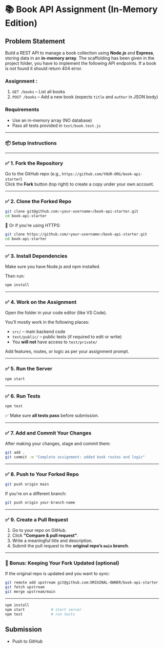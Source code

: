 # 📚 Book API Assignment (In-Memory Edition)

## Problem Statement

Build a REST API to manage a book collection using **Node.js** and **Express**, storing data in an **in-memory array**.
The scaffolding has been given in the project folder, you have to implement the following API endpoints. If a book is not found it should return 404 error.

### Assignment :

1. `GET /books` – List all books
2. `POST /books` – Add a new book (expects `title` and `author` in JSON body)

### Requirements

- Use an in-memory array (NO database)
- Pass all tests provided in `test/book.test.js`

---

### 📦 Setup Instructions

---

### ✅ 1. **Fork the Repository**

Go to the GitHub repo (e.g., `https://github.com/YOUR-ORG/book-api-starter`)  
Click the **Fork** button (top right) to create a copy under your own account.

---

### ✅ 2. **Clone the Forked Repo**

```bash
git clone git@github.com:<your-username>/book-api-starter.git
cd book-api-starter
```

🔁 Or if you're using HTTPS:

```bash
git clone https://github.com/<your-username>/book-api-starter.git
cd book-api-starter
```

---

### ✅ 3. **Install Dependencies**

Make sure you have Node.js and npm installed.

Then run:

```bash
npm install
```

---

### ✅ 4. **Work on the Assignment**

Open the folder in your code editor (like VS Code).

You’ll mostly work in the following places:

- `src/` – main backend code
- `test/public/` – public tests (if required to edit or write)
- You **will not** have access to `test/private/`

Add features, routes, or logic as per your assignment prompt.

---

### ✅ 5. **Run the Server**

```bash
npm start
```

---

### ✅ 6. **Run Tests**

```bash
npm test
```

✅ Make sure **all tests pass** before submission.

---

### ✅ 7. **Add and Commit Your Changes**

After making your changes, stage and commit them:

```bash
git add .
git commit -m "Complete assignment: added book routes and logic"
```

---

### ✅ 8. **Push to Your Forked Repo**

```bash
git push origin main
```

If you're on a different branch:

```bash
git push origin your-branch-name
```

---

### ✅ 9. **Create a Pull Request**

1. Go to your repo on GitHub.
2. Click **"Compare & pull request"**.
3. Write a meaningful title and description.
4. Submit the pull request to the **original repo’s `main` branch**.

---

### 🧠 Bonus: Keeping Your Fork Updated (optional)

If the original repo is updated and you want to sync:

```bash
git remote add upstream git@github.com:ORIGINAL-OWNER/book-api-starter.git
git fetch upstream
git merge upstream/main
```

---

```bash
npm install
npm start            # start server
npm test             # run tests
```

## Submission

- Push to GitHub
